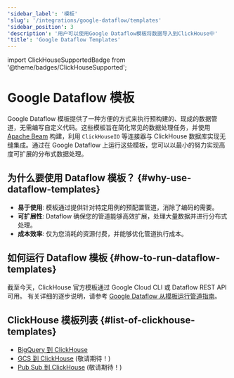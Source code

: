 ```yaml
---
'sidebar_label': '模板'
'slug': '/integrations/google-dataflow/templates'
'sidebar_position': 3
'description': '用户可以使用Google Dataflow模板将数据导入到ClickHouse中'
'title': 'Google Dataflow Templates'
---
```


import ClickHouseSupportedBadge from '@theme/badges/ClickHouseSupported';


# Google Dataflow 模板

<ClickHouseSupportedBadge/>

Google Dataflow 模板提供了一种方便的方式来执行预构建的、现成的数据管道，无需编写自定义代码。这些模板旨在简化常见的数据处理任务，并使用 [Apache Beam](https://beam.apache.org/) 构建，利用 `ClickHouseIO` 等连接器与 ClickHouse 数据库实现无缝集成。通过在 Google Dataflow 上运行这些模板，您可以以最小的努力实现高度可扩展的分布式数据处理。

## 为什么要使用 Dataflow 模板？ {#why-use-dataflow-templates}

- **易于使用**: 模板通过提供针对特定用例的预配置管道，消除了编码的需要。
- **可扩展性**: Dataflow 确保您的管道能够高效扩展，处理大量数据并进行分布式处理。
- **成本效率**: 仅为您消耗的资源付费，并能够优化管道执行成本。

## 如何运行 Dataflow 模板 {#how-to-run-dataflow-templates}

截至今天，ClickHouse 官方模板通过 Google Cloud CLI 或 Dataflow REST API 可用。
有关详细的逐步说明，请参考 [Google Dataflow 从模板运行管道指南](https://cloud.google.com/dataflow/docs/templates/provided-templates)。

## ClickHouse 模板列表 {#list-of-clickhouse-templates}
* [BigQuery 到 ClickHouse](./templates/bigquery-to-clickhouse)
* [GCS 到 ClickHouse](https://github.com/ClickHouse/DataflowTemplates/issues/3) (敬请期待！)
* [Pub Sub 到 ClickHouse](https://github.com/ClickHouse/DataflowTemplates/issues/4) (敬请期待！)
